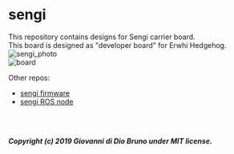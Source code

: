 # sengi
This repository contains designs for Sengi carrier board.<br>
This board is designed as "developer board" for Erwhi Hedgehog.
<br>
![sengi_photo](https://user-images.githubusercontent.com/9216366/57074241-9d10a300-6ce3-11e9-8abb-c1ea5c035fd4.png)
<br>
![board](https://user-images.githubusercontent.com/9216366/57074245-a13cc080-6ce3-11e9-95f6-c07893b8d679.png)

Other repos:
- [sengi firmware](https://github.com/gbr1/sengi-firmware)
- [sengi ROS node](https://github.com/gbr1/sengi_ros)

<br>
<br>

***Copyright (c) 2019 Giovanni di Dio Bruno under MIT license.***
 